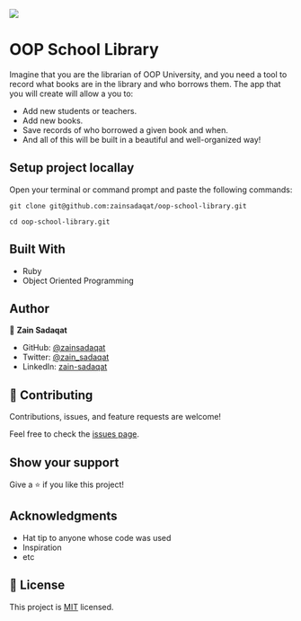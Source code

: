 ![](https://img.shields.io/badge/Microverse-blueviolet)

# OOP School Library

Imagine that you are the librarian of OOP University, and you need a tool to record what books are in the library and who borrows them. The app that you will create will allow a you to:

- Add new students or teachers.
- Add new books.
- Save records of who borrowed a given book and when.
- And all of this will be built in a beautiful and well-organized way!


## Setup project locallay

Open your terminal or command prompt and paste the following commands:

`git clone git@github.com:zainsadaqat/oop-school-library.git`

`cd oop-school-library.git`

## Built With

- Ruby
- Object Oriented Programming

## Author

👤 **Zain Sadaqat**

- GitHub: [@zainsadaqat](https://github.com/zainsadaqat)
- Twitter: [@zain_sadaqat](https://twitter.com/zain_sadaqat)
- LinkedIn: [zain-sadaqat](https://linkedin.com/in/zain-sadaqat)

## 🤝 Contributing

Contributions, issues, and feature requests are welcome!

Feel free to check the [issues page](../../issues/).

## Show your support

Give a ⭐️ if you like this project!

## Acknowledgments

- Hat tip to anyone whose code was used
- Inspiration
- etc

## 📝 License

This project is [MIT](./MIT.md) licensed.
